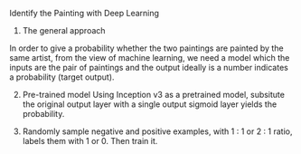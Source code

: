 Identify the Painting with Deep Learning 

1. The general approach

In order to give a probability whether the two paintings are painted by the same artist, from the view of machine learning, we need a model which the inputs are the pair of paintings and the output ideally is a number indicates a probability (target output).

2. Pre-trained model
Using Inception v3 as a pretrained model, subsitute the original output layer with a single output sigmoid layer yields the probability.

3. Randomly sample negative and positive examples, with 1 : 1 or 2 : 1 ratio, labels them with 1 or 0. Then train it.